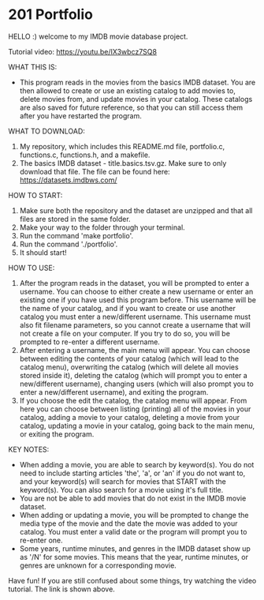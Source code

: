 # 201 Portfolio

HELLO :) welcome to my IMDB movie database project.

Tutorial video: https://youtu.be/IX3wbcz7SQ8


WHAT THIS IS:
- This program reads in the movies from the basics IMDB dataset. You are then allowed to create or use an existing catalog to add movies to, delete movies from, and update movies in your catalog. These catalogs are also saved for future reference, so that you can still access them after you have restarted the program.

WHAT TO DOWNLOAD:
1) My repository, which includes this README.md file, portfolio.c, functions.c, functions.h, and a makefile.
2) The basics IMDB dataset - title.basics.tsv.gz. Make sure to only download that file. The file can be found here: https://datasets.imdbws.com/

HOW TO START:
1) Make sure both the repository and the dataset are unzipped and that all files are stored in the same folder.
2) Make your way to the folder through your terminal.
3) Run the command 'make portfolio'.
4) Run the command './portfolio'.
5) It should start!

HOW TO USE:
1) After the program reads in the dataset, you will be prompted to enter a username. You can choose to either create a new username or enter an existing one if you have used this program before. This username will be the name of your catalog, and if you want to create or use another catalog you must enter a new/different username. This username must also fit filename parameters, so you cannot create a username that will not create a file on your computer. If you try to do so, you will be prompted to re-enter a different username.
2) After entering a username, the main menu will appear. You can choose between editing the contents of your catalog (which will lead to the catalog menu), overwriting the catalog (which will delete all movies stored inside it), deleting the catalog (which will prompt you to enter a new/different username), changing users (which will also prompt you to enter a new/different username), and exiting the program.
3) If you choose the edit the catalog, the catalog menu will appear. From here you can choose between listing (printing) all of the movies in your catalog, adding a movie to your catalog, deleting a movie from your catalog, updating a movie in your catalog, going back to the main menu, or exiting the program.

KEY NOTES:
- When adding a movie, you are able to search by keyword(s). You do not need to include starting articles 'the', 'a', or 'an' if you do not want to, and your keyword(s) will search for movies that START with the keyword(s). You can also search for a movie using it's full title.
- You are not be able to add movies that do not exist in the IMDB movie dataset.
- When adding or updating a movie, you will be prompted to change the media type of the movie and the date the movie was added to your catalog. You must enter a valid date or the program will prompt you to re-enter one.
- Some years, runtime minutes, and genres in the IMDB dataset show up as '/N' for some movies. This means that the year, runtime minutes, or genres are unknown for a corresponding movie.


Have fun! If you are still confused about some things, try watching the video tutorial. The link is shown above.
